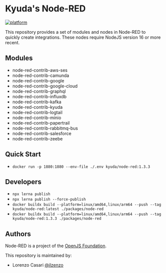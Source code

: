 # Kyuda's Node-RED

[![platform](https://img.shields.io/badge/platform-Node--RED-red)](https://nodered.org)

This repository provides a set of modules and nodes in Node-RED to quickly create integrations.
These nodes require NodeJS version 16 or more recent.

## Modules

 * node-red-contrib-aws-ses
 * node-red-contrib-camunda
 * node-red-contrib-google
 * node-red-contrib-google-cloud
 * node-red-contrib-graphql
 * node-red-contrib-influxdb
 * node-red-contrib-kafka
 * node-red-contrib-kyuda
 * node-red-contrib-logtail
 * node-red-contrib-minio
 * node-red-contrib-papertrail
 * node-red-contrib-rabbitmq-bus
 * node-red-contrib-salesforce
 * node-red-contrib-zeebe

## Quick Start

 * `docker run -p 1880:1880 --env-file ./.env kyuda/node-red:1.3.3`

## Developers

 * `npx lerna publish`
 * `npx lerna publish --force-publish`
 * `docker buildx build --platform=linux/amd64,linux/arm64 --push --tag kyuda/node-red:latest ./packages/node-red`
 * `docker buildx build --platform=linux/amd64,linux/arm64 --push --tag kyuda/node-red:1.3.3 ./packages/node-red`

## Authors

Node-RED is a project of the [OpenJS Foundation](http://openjsf.org).

This repository is maintained by:
 * Lorenzo Casari [@ilzenzo](http://twitter.com/ilzenzo)